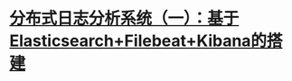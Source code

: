 # [分布式日志分析系统（一）：基于Elasticsearch+Filebeat+Kibana的搭建](https://blog.csdn.net/sv2008337/article/details/81143676)

